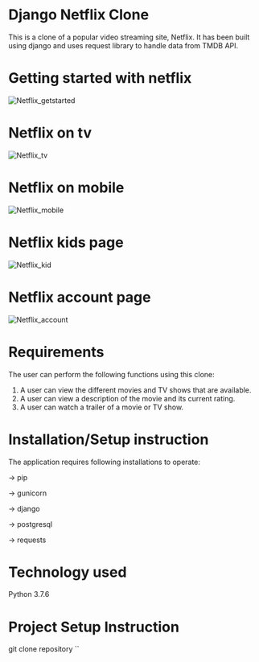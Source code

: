 # Django Netflix Clone
This is a clone of a popular video streaming site, Netflix. It has been built using django and uses request library to handle data from TMDB API.

# Getting started with netflix
![Netflix_getstarted](https://user-images.githubusercontent.com/93142399/202911951-b706bd2a-4db5-4bc2-b13a-02d3f24eb886.JPG)

# Netflix on tv
![Netflix_tv](https://user-images.githubusercontent.com/93142399/202912685-28f7cfba-2453-492d-9677-8a72d77e9124.JPG)

# Netflix on mobile
![Netflix_mobile](https://user-images.githubusercontent.com/93142399/202912710-b870152f-c876-422f-b667-93c9473dc2f6.JPG)

# Netflix kids page
![Netflix_kid](https://user-images.githubusercontent.com/93142399/202912608-9a4a476b-141f-4ee7-afa3-fb08d9b2fc9f.JPG)

# Netflix account page
![Netflix_account](https://user-images.githubusercontent.com/93142399/202912653-d0fb6504-ebce-4b44-88a2-e72b69fc5b6b.JPG)


# Requirements
The user can perform the following functions using this clone:
1. A user can view the different movies and TV shows that are available.
2. A user can view a description of the movie and its current rating.
3. A user can watch a trailer of a movie or TV show.

# Installation/Setup instruction
The application requires following installations to operate:

-> pip

-> gunicorn

-> django

-> postgresql

-> requests

# Technology used
Python 3.7.6

# Project Setup Instruction

git clone repository
``







